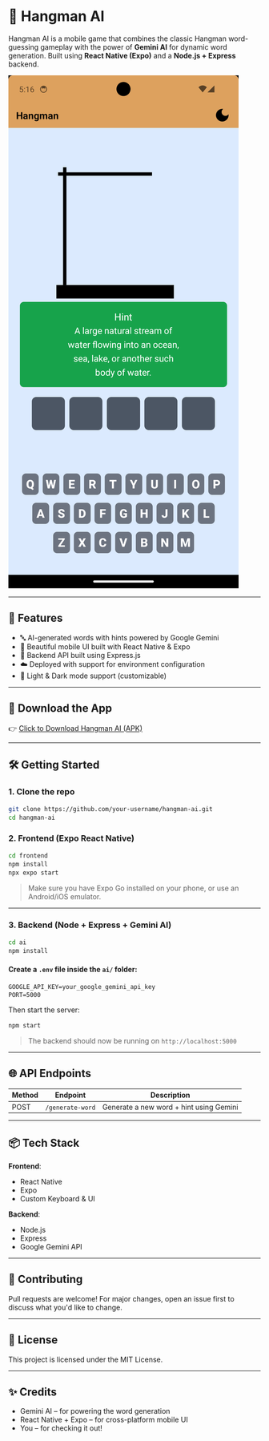# 🧠 Hangman AI

Hangman AI is a mobile game that combines the classic Hangman word-guessing gameplay with the power of **Gemini AI** for dynamic word generation. Built using **React Native (Expo)** and a **Node.js + Express** backend.

![Hangman AI Screenshot](/assets/screenshot.png)

---

## 🚀 Features

- 🔤 AI-generated words with hints powered by Google Gemini
- 📱 Beautiful mobile UI built with React Native & Expo
- 🔗 Backend API built using Express.js
- ☁️ Deployed with support for environment configuration
- 🌙 Light & Dark mode support (customizable)

---

## 📲 Download the App

👉 [Click to Download Hangman AI (APK)](https://expo.dev/artifacts/eas/pRZijjM86884K5pqutW2Ra.apk)

---

## 🛠️ Getting Started

### 1. Clone the repo

```bash
git clone https://github.com/your-username/hangman-ai.git
cd hangman-ai
```

### 2. Frontend (Expo React Native)

```bash
cd frontend
npm install
npx expo start
```

> Make sure you have Expo Go installed on your phone, or use an Android/iOS emulator.

---

### 3. Backend (Node + Express + Gemini AI)

```bash
cd ai
npm install
```

#### Create a `.env` file inside the `ai/` folder:

```env
GOOGLE_API_KEY=your_google_gemini_api_key
PORT=5000
```

Then start the server:

```bash
npm start
```

> The backend should now be running on `http://localhost:5000`

---

## 🌐 API Endpoints

| Method | Endpoint         | Description                             |
| ------ | ---------------- | --------------------------------------- |
| POST   | `/generate-word` | Generate a new word + hint using Gemini |

---

## 📦 Tech Stack

**Frontend**:

- React Native
- Expo
- Custom Keyboard & UI

**Backend**:

- Node.js
- Express
- Google Gemini API

---

## 🤝 Contributing

Pull requests are welcome! For major changes, open an issue first to discuss what you'd like to change.

---

## 📄 License

This project is licensed under the MIT License.

---

## ✨ Credits

- Gemini AI – for powering the word generation
- React Native + Expo – for cross-platform mobile UI
- You – for checking it out!
